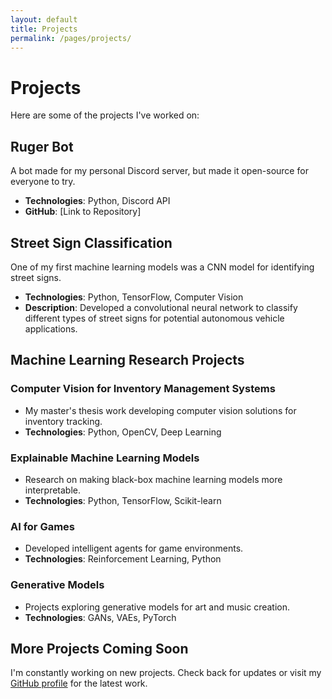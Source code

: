 ```yaml
---
layout: default
title: Projects
permalink: /pages/projects/
---
```


# Projects

Here are some of the projects I've worked on:

## Ruger Bot
A bot made for my personal Discord server, but made it open-source for everyone to try.
- **Technologies**: Python, Discord API
- **GitHub**: [Link to Repository]

## Street Sign Classification
One of my first machine learning models was a CNN model for identifying street signs.
- **Technologies**: Python, TensorFlow, Computer Vision
- **Description**: Developed a convolutional neural network to classify different types of street signs for potential autonomous vehicle applications.

## Machine Learning Research Projects

### Computer Vision for Inventory Management Systems
- My master's thesis work developing computer vision solutions for inventory tracking.
- **Technologies**: Python, OpenCV, Deep Learning

### Explainable Machine Learning Models
- Research on making black-box machine learning models more interpretable.
- **Technologies**: Python, TensorFlow, Scikit-learn

### AI for Games
- Developed intelligent agents for game environments.
- **Technologies**: Reinforcement Learning, Python

### Generative Models
- Projects exploring generative models for art and music creation.
- **Technologies**: GANs, VAEs, PyTorch

## More Projects Coming Soon

I'm constantly working on new projects. Check back for updates or visit my [GitHub profile](https://github.com/ChrisKalahiki) for the latest work.